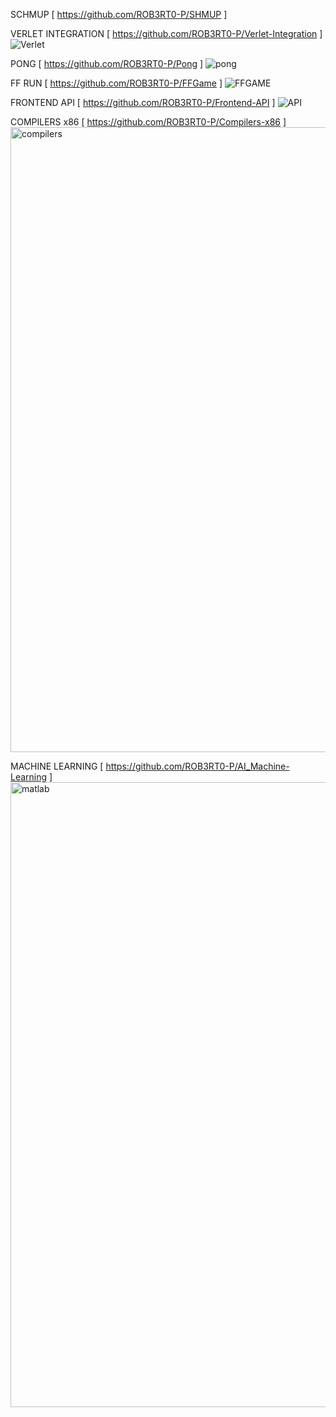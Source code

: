 
SCHMUP [ https://github.com/ROB3RT0-P/SHMUP ]

VERLET INTEGRATION [ https://github.com/ROB3RT0-P/Verlet-Integration ]
![Verlet](https://github.com/ROB3RT0-P/ROB3RT0-P/assets/58118390/cf3bff0b-9dd2-49cd-b3ff-1db6690146e8)

PONG [ https://github.com/ROB3RT0-P/Pong ]
![pong](https://github.com/ROB3RT0-P/ROB3RT0-P/assets/58118390/b96f08a3-e3d6-46d2-9385-5fc24aa2b1e3)

FF RUN [ https://github.com/ROB3RT0-P/FFGame ]
![FFGAME](https://github.com/ROB3RT0-P/ROB3RT0-P/assets/58118390/a2c96a53-3639-4b72-a0c4-c8e7ce58e30b)

FRONTEND API [ https://github.com/ROB3RT0-P/Frontend-API ]
![API](https://github.com/ROB3RT0-P/ROB3RT0-P/assets/58118390/beceaaf7-383c-44e0-b446-612c445edcb7)

COMPILERS x86 [ https://github.com/ROB3RT0-P/Compilers-x86 ]
<img width="1000" alt="compilers" src="https://github.com/ROB3RT0-P/ROB3RT0-P/assets/58118390/bc3e43c1-6729-450d-a132-33028e0320b6">

MACHINE LEARNING [ https://github.com/ROB3RT0-P/AI_Machine-Learning ]
<img width="1000" alt="matlab" src="https://github.com/ROB3RT0-P/ROB3RT0-P/assets/58118390/bacfb3dc-3f1f-43f2-aa34-9e31404bba6f">

